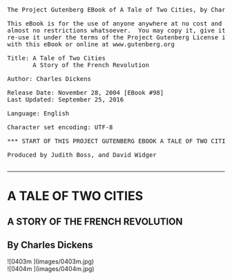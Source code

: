 <pre xml:space="preserve">The Project Gutenberg EBook of A Tale of Two Cities, by Charles Dickens

This eBook is for the use of anyone anywhere at no cost and with
almost no restrictions whatsoever.  You may copy it, give it away or
re-use it under the terms of the Project Gutenberg License included
with this eBook or online at www.gutenberg.org

Title: A Tale of Two Cities
       A Story of the French Revolution

Author: Charles Dickens

Release Date: November 28, 2004 [EBook #98]
Last Updated: September 25, 2016

Language: English

Character set encoding: UTF-8

*** START OF THIS PROJECT GUTENBERG EBOOK A TALE OF TWO CITIES ***

Produced by Judith Boss, and David Widger

</pre>

* * *

# A TALE OF TWO CITIES

## A STORY OF THE FRENCH REVOLUTION

## By Charles Dickens

<div class="fig" style="width:60%;">![0403m ](images/0403m.jpg)  
</div>

<div class="fig" style="width:60%;">![0404m ](images/0404m.jpg)  
</div>

